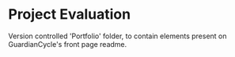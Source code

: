 # Project Evaluation

Version controlled 'Portfolio' folder, to contain elements present on GuardianCycle's front page readme.
